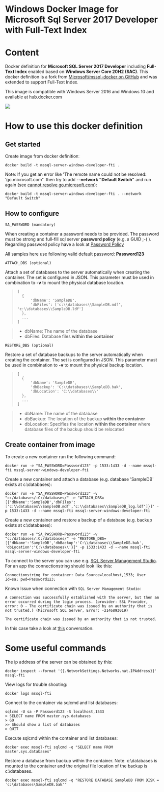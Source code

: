 # Windows Docker Image for Microsoft Sql Server 2017 Developer with Full-Text Index

# Content
Docker definition for **Microsoft SQL Server 2017 Developer** including **Full-Text Index** enabled based on **Windows Server Core 20H2 (SAC)**. This docker definition is a fork from [Microsoft/mssql-docker on GitHub](https://github.com/Microsoft/mssql-docker) and was extended to support Full-Text Index.

This image is compatible with Windows Server 2016 and Windows 10 and available at [hub.docker.com](https://hub.docker.com/r/pulla/mssql-server-windows-developer-fti)

![](https://img.shields.io/docker/pulls/pulla/mssql-server-windows-developer-fti.svg)

# How to use this docker definition
## Get started
Create image from docker definition:
```
docker build -t mssql-server-windows-developer-fti .
```
Note: If you get an error like 'The remote name could not be resolved: 'go.microsoft.com'' then try to add **--network "Default Switch"** and run again (see [cannot resolve go.microsoft.com](https://github.com/pulla2908/docker-mssql-server-windows-developer-fti/issues/2)):
```
docker build -t mssql-server-windows-developer-fti . --network "Default Switch"
```
## How to configure
```
SA_PASSWORD (mandatory)
```
When creating a container a password needs to be provided. The password must be strong and full-fill sql server **password policy** (e.g. a GUID ;-) ). Regarding password policy have a look at [Password Policy](https://docs.microsoft.com/en-us/sql/relational-databases/security/password-policy?view=sql-server-2017)

All samples here use following valid default password: **Password123**

```
ATTACH_DBS (optional)
```
Attach a set of databases to the server automatically when creating the container. The set is configured in JSON. This parameter must be used in combination to **-v** to mount the physical database location.
>```
>[
>   {
>       'dbName': 'SampleDB', 
>       'dbFiles': ['c:\\databases\\SampleDB.mdf', 'c:\\databases\\SampleDB.ldf']
>   },
>   ...
>]
>```

> - dbName: The name of the database
> - dbFiles: Database files **within the container**

```
RESTORE_DBS (optional)
```
Restore a set of database backups to the server automatically when creating the container. The set is configured in JSON. This parameter must be used in combination to **-v** to mount the physical backup location.
>```
>[
>   {
>       'dbName': 'SampleDB', 
>       'dbBackup': 'C:\\databases\\SampleDB.bak',
>       'dbLocation': 'C:\\databases\\'
>   },
>   ...
>]
>```

> - dbName: The name of the database
> - dbBackup: The location of the backup **within the container**
> - dbLocation: Specifies the location **within the container** where database files of the backup should be relocated


## Create container from image
To create a new container run the following command:
```
docker run -e "SA_PASSWORD=Password123" -p 1533:1433 -d --name mssql-fti mssql-server-windows-developer-fti
```

Create a new container and attach a database (e.g. database 'SampleDB' exists at c:\databases\):
```
docker run -e "SA_PASSWORD=Password123" -v "c:/databases/:C:/databases/" -e "ATTACH_DBS=[{'dbName':'SampleDB','dbFiles':['c:\\databases\\SampleDB.mdf','c:\\databases\\SampleDB_log.ldf']}]" -p 1533:1433 -d --name mssql-fti mssql-server-windows-developer-fti
```

Create a new container and restore a backup of a database (e.g. backup exists at c:\databases\):
```
docker run -e "SA_PASSWORD=Password123" -v "c:/databases/:C:/databases/" -e "RESTORE_DBS=[{'dbName':'SampleDB','dbBackup':'C:\\databases\\SampleDB.bak', 'dbLocation':'C:\\databases\\'}]" -p 1533:1433 -d --name mssql-fti mssql-server-windows-developer-fti
```

To connect to the server you can use e.g. [SQL Server Management Studio](https://docs.microsoft.com/en-us/sql/ssms/download-sql-server-management-studio-ssms?view=sql-server-2017).
For an app the connectionstring should look like this:
```
Connectionstring for container: Data Source=localhost,1533; User Id=sa; pwd=Password123;
```
Known Issue when connection with `SQL Server Management Studio`:
```
A connection was successfully established with the server, but then an error occurred during the login process. (provider: SSL Provider, error: 0 - The certificate chain was issued by an authority that is not trusted.) (Microsoft SQL Server, Error: -2146893019)

The certificate chain was issued by an authority that is not trusted.
```
In this case take a look at [this](https://stackoverflow.com/questions/17615260/the-certificate-chain-was-issued-by-an-authority-that-is-not-trusted-when-conn) conversation.

# Some useful commands
The ip address of the server can be obtained by this:
```
docker inspect --format '{{.NetworkSettings.Networks.nat.IPAddress}}' mssql-fti
```

View logs for trouble shooting:
```
docker logs mssql-fti
```

Connect to the container via sqlcmd and list databases:
```
sqlcmd -U sa -P Password123 -S localhost,1533
> SELECT name FROM master.sys.databases
> GO
>> Should show a list of databases
> QUIT
```

Execute sqlcmd within the container and list databases:
```
docker exec mssql-fti sqlcmd -q "SELECT name FROM master.sys.databases"
```

Restore a database from backup within the container. Note: c:\databases is mounted to the container and the original file location of the backup is c:\databases.
```
docker exec mssql-fti sqlcmd -q "RESTORE DATABASE SampleDB FROM DISK = 'c:\databases\SampleDB.bak'"
```